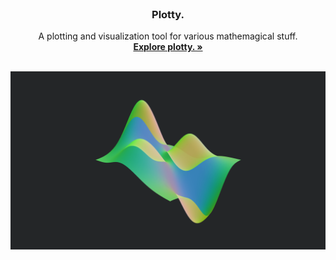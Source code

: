 <div align="center">
  <br />
  <h3 align="center">Plotty.</h3>
  <p align="center">
    A plotting and visualization tool for various mathemagical stuff.
    <br />
    <a href="https://plotty.phibre.dev"><strong>Explore plotty. »</strong></a>
    <br />
    <br />
  </p>
</div>

<img src="plotty.png" alt="plotty formula graph">
